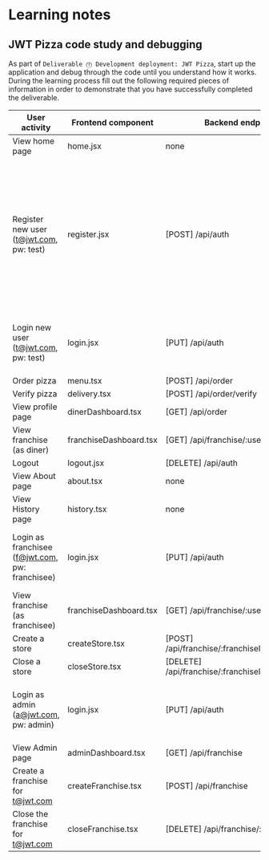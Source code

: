 # Learning notes

## JWT Pizza code study and debugging

As part of `Deliverable ⓵ Development deployment: JWT Pizza`, start up the application and debug through the code until you understand how it works. During the learning process fill out the following required pieces of information in order to demonstrate that you have successfully completed the deliverable.

| User activity                                       | Frontend component     | Backend endpoints                                   | Database SQL                                                                                                                 |
| --------------------------------------------------- | ---------------------- | --------------------------------------------------- | ---------------------------------------------------------------------------------------------------------------------------- |
| View home page                                      | home.jsx               | none                                                | none                                                                                                                         |
| Register new user<br/>(t@jwt.com, pw: test)         | register.jsx           | [POST] /api/auth                                    | INSERT INTO user (name, email, password) VALUES (?, ?, ?)<br/>INSERT INTO userRole (userId, role, objectId) VALUES (?, ?, ?) |
| Login new user<br/>(t@jwt.com, pw: test)            | login.jsx              | [PUT] /api/auth                                     | INSERT INTO auth (token, userId) VALUES (?, ?)                                                                               |
| Order pizza                                         | menu.tsx               | [POST] /api/order                                   |                                                                                                                              |
| Verify pizza                                        | delivery.tsx           | [POST] /api/order/verify                            |                                                                                                                              |
| View profile page                                   | dinerDashboard.tsx     | [GET] /api/order                                    |                                                                                                                              |
| View franchise<br/>(as diner)                       | franchiseDashboard.tsx | [GET] /api/franchise/:userId                        |                                                                                                                              |
| Logout                                              | logout.jsx             | [DELETE] /api/auth                                  |                                                                                                                              |
| View About page                                     | about.tsx              | none                                                | none                                                                                                                         |
| View History page                                   | history.tsx            | none                                                | none                                                                                                                         |
| Login as franchisee<br/>(f@jwt.com, pw: franchisee) | login.jsx              | [PUT] /api/auth                                     | INSERT INTO auth (token, userId) VALUES (?, ?)                                                                               |
| View franchise<br/>(as franchisee)                  | franchiseDashboard.tsx | [GET] /api/franchise/:userId                        |                                                                                                                              |
| Create a store                                      | createStore.tsx        | [POST] /api/franchise/:franchiseId/store/:storeId   |                                                                                                                              |
| Close a store                                       | closeStore.tsx         | [DELETE] /api/franchise/:franchiseId/store/:storeId |                                                                                                                              |
| Login as admin<br/>(a@jwt.com, pw: admin)           | login.jsx              | [PUT] /api/auth                                     | INSERT INTO auth (token, userId) VALUES (?, ?)                                                                               |
| View Admin page                                     | adminDashboard.tsx     | [GET] /api/franchise                                |                                                                                                                              |
| Create a franchise for t@jwt.com                    | createFranchise.tsx    | [POST] /api/franchise                               |                                                                                                                              |
| Close the franchise for t@jwt.com                   | closeFranchise.tsx     | [DELETE] /api/franchise/:franchiseId                |                                                                                                                              |

